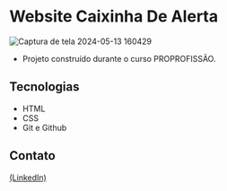 # Website Caixinha De Alerta

![Captura de tela 2024-05-13 160429](https://github.com/JoaoEduSB/Website_Push/assets/146045770/59defd72-4f62-459c-887c-7df597b79e73)

- Projeto construído durante o curso PROPROFISSÃO.

## Tecnologias

- HTML
- CSS
- Git e Github

## Contato
[(LinkedIn)](https://www.linkedin.com/in/joaoedusb/)
